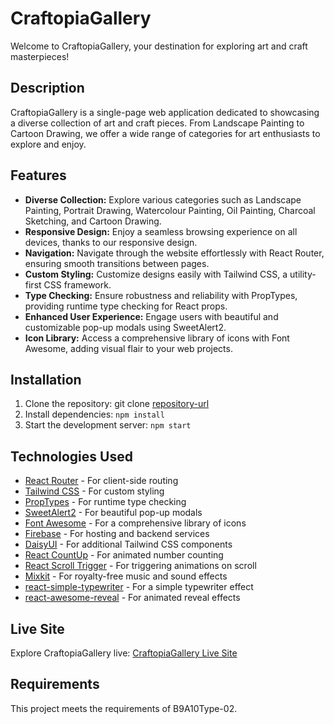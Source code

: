 # CraftopiaGallery

Welcome to CraftopiaGallery, your destination for exploring art and craft masterpieces!

## Description

CraftopiaGallery is a single-page web application dedicated to showcasing a diverse collection of art and craft pieces. From Landscape Painting to Cartoon Drawing, we offer a wide range of categories for art enthusiasts to explore and enjoy.

## Features

- **Diverse Collection:** Explore various categories such as Landscape Painting, Portrait Drawing, Watercolour Painting, Oil Painting, Charcoal Sketching, and Cartoon Drawing.
- **Responsive Design:** Enjoy a seamless browsing experience on all devices, thanks to our responsive design.
- **Navigation:** Navigate through the website effortlessly with React Router, ensuring smooth transitions between pages.
- **Custom Styling:** Customize designs easily with Tailwind CSS, a utility-first CSS framework.
- **Type Checking:** Ensure robustness and reliability with PropTypes, providing runtime type checking for React props.
- **Enhanced User Experience:** Engage users with beautiful and customizable pop-up modals using SweetAlert2.
- **Icon Library:** Access a comprehensive library of icons with Font Awesome, adding visual flair to your web projects.

## Installation

1. Clone the repository: git clone [repository-url](https://github.com/programming-hero-web-course-4/B9A10-client-side-Ahmedturaj.git)
2. Install dependencies: `npm install`
3. Start the development server: `npm start`

## Technologies Used

- [React Router](https://reactrouter.com/en/main/start/tutorial) - For client-side routing
- [Tailwind CSS](https://tailwindcss.com/) - For custom styling
- [PropTypes](https://www.npmjs.com/package/prop-types) - For runtime type checking
- [SweetAlert2](https://sweetalert2.github.io/#examples) - For beautiful pop-up modals
- [Font Awesome](https://fontawesome.com/) - For a comprehensive library of icons
- [Firebase](https://console.firebase.google.com/) - For hosting and backend services
- [DaisyUI](https://daisyui.com/) - For additional Tailwind CSS components
- [React CountUp](https://www.npmjs.com/package/react-countup) - For animated number counting
- [React Scroll Trigger](https://www.npmjs.com/package/react-scroll-trigger) - For triggering animations on scroll
- [Mixkit](https://mixkit.co/) - For royalty-free music and sound effects
- [react-simple-typewriter](https://www.npmjs.com/package/react-simple-typewriter) - For a simple typewriter effect
- [react-awesome-reveal](https://www.npmjs.com/package/react-awesome-reveal?activeTab=readme#example) - For animated reveal effects

## Live Site

Explore CraftopiaGallery live: [CraftopiaGallery Live Site](https://craftopia-gallery-client-side.web.app/)

## Requirements

This project meets the requirements of B9A10Type-02.
